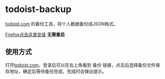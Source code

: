 # todoist-backup

[todoist.com](https://todoist.com) 的备份工具，将个人数据备份成JSON格式。

[Firefox点击这里安装](http://netwjx.github.io/todoist-backup/todoist-backup.xpi) __无需重启__

## 使用方式

打开[todoist.com](https://todoist.com)，登录后可以在右上角看到 备份 链接，点击后选择备份文件保存地址，确定后等待备份完成，完成时会弹出提示。
